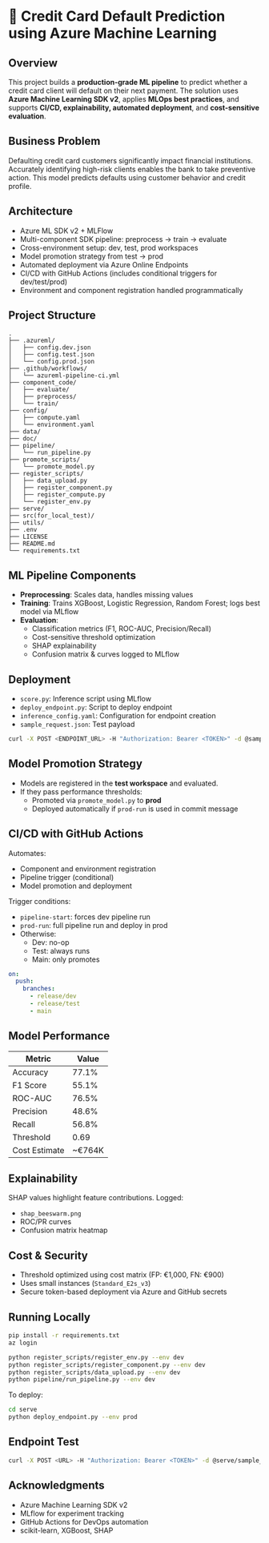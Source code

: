 # 🧠 Credit Card Default Prediction using Azure Machine Learning

## Overview

This project builds a **production-grade ML pipeline** to predict whether a credit card client will default on their next payment. The solution uses **Azure Machine Learning SDK v2**, applies **MLOps best practices**, and supports **CI/CD, explainability, automated deployment**, and **cost-sensitive evaluation**.

## Business Problem

Defaulting credit card customers significantly impact financial institutions. Accurately identifying high-risk clients enables the bank to take preventive action. This model predicts defaults using customer behavior and credit profile.

## Architecture

- Azure ML SDK v2 + MLFlow
- Multi-component SDK pipeline: preprocess → train → evaluate
- Cross-environment setup: dev, test, prod workspaces
- Model promotion strategy from test → prod
- Automated deployment via Azure Online Endpoints
- CI/CD with GitHub Actions (includes conditional triggers for dev/test/prod)
- Environment and component registration handled programmatically

## Project Structure

```
.  
├── .azureml/                         
│   ├── config.dev.json
│   ├── config.test.json
│   └── config.prod.json
├── .github/workflows/               
│   └── azureml-pipeline-ci.yml
├── component_code/                  
│   ├── evaluate/
│   ├── preprocess/
│   └── train/
├── config/                          
│   ├── compute.yaml
│   └── environment.yaml
├── data/                            
├── doc/                             
├── pipeline/                        
│   └── run_pipeline.py
├── promote_scripts/                
│   └── promote_model.py
├── register_scripts/               
│   ├── data_upload.py
│   ├── register_component.py
│   ├── register_compute.py
│   └── register_env.py
├── serve/                           
├── src(for_local_test)/            
├── utils/                           
├── .env                             
├── LICENSE
├── README.md
└── requirements.txt                 
```

## ML Pipeline Components

- **Preprocessing**: Scales data, handles missing values
- **Training**: Trains XGBoost, Logistic Regression, Random Forest; logs best model via MLflow
- **Evaluation**:
  - Classification metrics (F1, ROC-AUC, Precision/Recall)
  - Cost-sensitive threshold optimization
  - SHAP explainability
  - Confusion matrix & curves logged to MLflow

## Deployment

- `score.py`: Inference script using MLflow
- `deploy_endpoint.py`: Script to deploy endpoint
- `inference_config.yaml`: Configuration for endpoint creation
- `sample_request.json`: Test payload

```bash
curl -X POST <ENDPOINT_URL> -H "Authorization: Bearer <TOKEN>" -d @sample_request.json
```

## Model Promotion Strategy

- Models are registered in the **test workspace** and evaluated.
- If they pass performance thresholds:
  - Promoted via `promote_model.py` to **prod**
  - Deployed automatically if `prod-run` is used in commit message

## CI/CD with GitHub Actions

Automates:
- Component and environment registration
- Pipeline trigger (conditional)
- Model promotion and deployment

Trigger conditions:
- `pipeline-start`: forces dev pipeline run
- `prod-run`: full pipeline run and deploy in prod
- Otherwise:
  - Dev: no-op
  - Test: always runs
  - Main: only promotes

```yaml
on:
  push:
    branches:
      - release/dev
      - release/test
      - main
```

## Model Performance

| Metric       | Value   |
|--------------|---------|
| Accuracy     | 77.1%   |
| F1 Score     | 55.1%   |
| ROC-AUC      | 76.5%   |
| Precision    | 48.6%   |
| Recall       | 56.8%   |
| Threshold    | 0.69    |
| Cost Estimate| ~€764K  |

## Explainability

SHAP values highlight feature contributions. Logged:
- `shap_beeswarm.png`
- ROC/PR curves
- Confusion matrix heatmap

## Cost & Security

- Threshold optimized using cost matrix (FP: €1,000, FN: €900)
- Uses small instances (`Standard_E2s_v3`)
- Secure token-based deployment via Azure and GitHub secrets

## Running Locally

```bash
pip install -r requirements.txt
az login
```

```bash
python register_scripts/register_env.py --env dev
python register_scripts/register_component.py --env dev
python register_scripts/data_upload.py --env dev
python pipeline/run_pipeline.py --env dev
```

To deploy:
```bash
cd serve
python deploy_endpoint.py --env prod
```

## Endpoint Test

```bash
curl -X POST <URL> -H "Authorization: Bearer <TOKEN>" -d @serve/sample_request.json
```

## Acknowledgments

- Azure Machine Learning SDK v2
- MLflow for experiment tracking
- GitHub Actions for DevOps automation
- scikit-learn, XGBoost, SHAP
